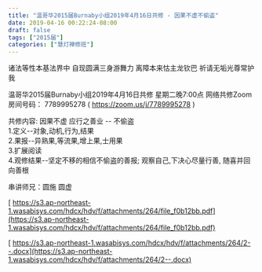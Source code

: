 ```yaml
---
title: "温哥华2015届Burnaby小组2019年4月16日共修 - 因果不虚不偷盗"
date: 2019-04-16 00:22:24-08:00
draft: false
tags: ["2015届"]
categories: ["慧灯禅修班"]
---
```

诸法等性本基法界中 自现圆满三身游舞力
离障本来怙主龙钦巴 祈请无垢光尊常护我

温哥华2015届Burnaby小组2019年4月16日共修
星期二晚7:00点
网络共修Zoom房间号码： 7789995278 ( https://zoom.us/j/7789995278 )

共修内容:
因果不虚 应行之善业 -- 不偷盗  
1.定义--对象,动机,行为,结果  
2.果报--异熟果,等流果,增上果,士用果  
3.扩展阅读  
4.观修结果--坚定不移的相信不偷盗的善报; 观察自己,下决心尽量行善, 随喜并回向善根

串讲师兄：圆施 圆虚

[
https://s3.ap-northeast-1.wasabisys.com/hdcx/hdv/f/attachments/264/file_f0b12bb.pdf](https://s3.ap-northeast-1.wasabisys.com/hdcx/hdv/f/attachments/264/file_f0b12bb.pdf)

[
https://s3.ap-northeast-1.wasabisys.com/hdcx/hdv/f/attachments/264/2--.docx](https://s3.ap-northeast-1.wasabisys.com/hdcx/hdv/f/attachments/264/2--.docx)

